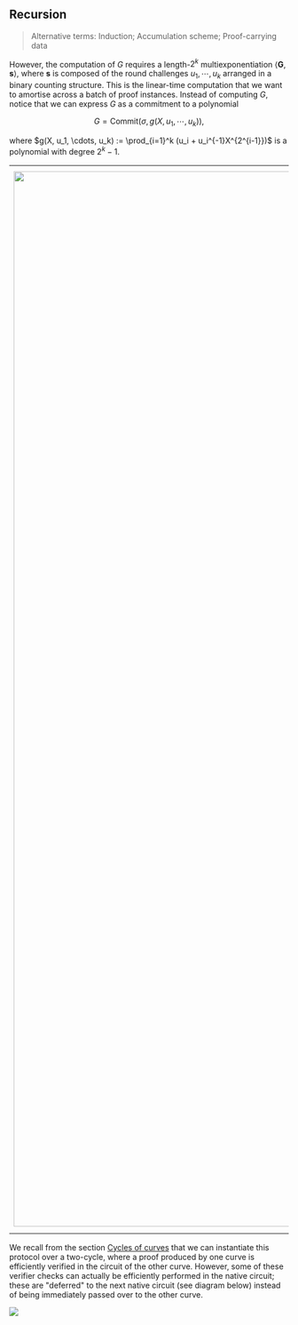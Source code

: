 ## Recursion
> Alternative terms: Induction; Accumulation scheme; Proof-carrying data

However, the computation of $G$ requires a length-$2^k$ multiexponentiation
$\langle \mathbf{G}, \mathbf{s}\rangle,$ where $\mathbf{s}$ is composed of the round
challenges $u_1, \cdots, u_k$ arranged in a binary counting structure. This is the
linear-time computation that we want to amortise across a batch of proof instances.
Instead of computing $G,$ notice that we can express $G$ as a commitment to a polynomial

$$G = \text{Commit}(\sigma, g(X, u_1, \cdots, u_k)),$$

where $g(X, u_1, \cdots, u_k) := \prod_{i=1}^k (u_i + u_i^{-1}X^{2^{i-1}})$ is a
polynomial with degree $2^k - 1.$ 
 
|  |  | 
| -------- | -------- | 
| <img src="https://i.imgur.com/vMXKFDV.png" width=1900> | Since $G$ is a commitment, it can be checked in an inner product argument. The verifier circuit witnesses $G$ and brings $G, u_1, \cdots, u_k$ out as public inputs to the proof $\pi.$ The next verifier instance checks $\pi$ using the inner product argument; this includes checking that $G = \text{Commit}(g(X, u_1, \cdots, u_k))$ evaluates at some random point to the expected value for the given challenges $u_1, \cdots, u_k.$ Recall from the [previous section](#Polynomial-commitment-using-inner-product-argument) that this check only requires $\log d$ work. <br><br> At the end of checking $\pi$ and $G,$ the circuit is left with a new $G',$ along with the $u_1', \cdots, u_k'$ challenges sampled for the check. To fully accept $\pi$ as valid, we should perform a linear-time computation of $G' = \langle\mathbf{G}, \mathbf{s}'\rangle$. Once again, we delay this computation by witnessing $G'$ and bringing $G', u_1', \cdots, u_k'$ out as public inputs to the proof $\pi'.$ <br><br> This goes on from one proof instance to the next, until we are satisfied with the size of our batch of proofs. We finally perform a single linear-time computation, thus deciding the validity of the whole batch.   |

We recall from the section [Cycles of curves](curves.md#cycles-of-curves) that we can
instantiate this protocol over a two-cycle, where a proof produced by one curve is
efficiently verified in the circuit of the other curve. However, some of these verifier
checks can actually be efficiently performed in the native circuit; these are "deferred"
to the next native circuit (see diagram below) instead of being immediately passed over to
the other curve. 

![](https://i.imgur.com/l4HrYgE.png)
